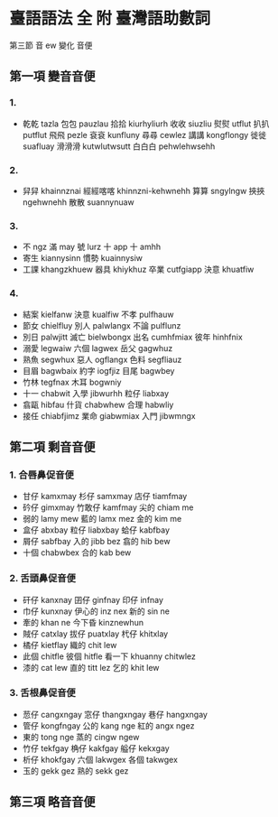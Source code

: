 # 臺語語法 全 附 臺灣語助數詞

第三節 音 ew 變化 音便

## 第一項 變音音便

### 1.

* 乾乾 tazla 包包 pauzlau 拾拾 kiurhyliurh 收收 siuzliu 熨熨 utflut 扒扒 putflut 飛飛 pezle 袞袞 kunfluny 尋尋 cewlez 講講 kongflongy 徙徙 suafluay 滑滑滑 kutwlutwsutt 白白白 pehwlehwsehh

### 2.

* 舁舁 khainnznai 經經喀喀 khinnzni-kehwnehh 算算 sngylngw 挾挾 ngehwnehh 散散 suannynuaw

### 3.

* 不 ngz 滿 may 號 lurz 十 app 十 amhh
* 寄生 kiannysinn 慣勢 kuainnysiw
* 工課 khangzkhuew 器具 khiykhuz 卒業 cutfgiapp 決意 khuatfiw

### 4.
* 結案 kielfanw 決意 kualfiw 不孝 pulfhauw
* 節女 chielfluy 別人 palwlangx 不論 pulflunz
* 別日 palwjitt 滅亡 bielwbongx 出名 cumhfmiax 彼年 hinhfnix
* 溺愛 legwaiw 六個 lagwex 岳父 gagwhuz
* 熟魚 segwhux 惡人 ogflangx 色料 segfliauz
* 目眉 bagwbaix 約字 iogfjiz 目尾 bagwbey
* 竹林 tegfnax 木耳 bogwniy
* 十一 chabwit 入學 jibwurhh 粒仔 liabxay
* 翕甌 hibfau 什貨 chabwhew 合理 habwliy
* 接任 chiabfjimz 業命 giabwmiax 入門 jibwmngx

## 第二項 剩音音便

### 1. 合唇鼻促音便

* 甘仔 kamxmay 杉仔 samxmay 店仔 tiamfmay
* 砛仔 gimxmay 竹敢仔 kamfmay 尖的 chiam me
* 弱的 lamy mew 藍的 lamx mez 金的 kim me
* 盒仔 abxbay 粒仔 liabxbay 蛤仔 kabfbay
* 屑仔 sabfbay 入的 jibb bez 翕的 hib bew
* 十個 chabwbex 合的 kab bew

### 2. 舌頭鼻促音便

* 矸仔 kanxnay 囝仔 ginfnay 印仔 infnay
* 巾仔 kunxnay 伊心的 inz nex 新的 sin ne
* 牽的 khan ne 今下昏 kinznewhun
* 賊仔 catxlay 拔仔 puatxlay 杙仔 khitxlay
* 橘仔 kietflay 織的 chit lew
* 此個 chitfle 彼個 hitfle 看一下 khuanny chitwlez
* 漆的 cat lew 直的 titt lez 乞的 khit lew

### 3. 舌根鼻促音便

* 䓤仔 cangxngay 窓仔 thangxngay 巷仔 hangxngay
* 管仔 kongfngay 公的 kang nge 紅的 angx ngez
* 東的 tong nge 蒸的 cingw ngew
* 竹仔 tekfgay 桷仔 kakfgay 艗仔 kekxgay
* 析仔 khokfgay 六個 lakwgex 各個 takwgex
* 玉的 gekk gez 熟的 sekk gez

## 第三項 略音音便
